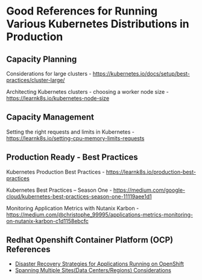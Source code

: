 # Good References for Running Various Kubernetes Distributions in Production

## Capacity Planning

Considerations for large clusters - https://kubernetes.io/docs/setup/best-practices/cluster-large/

Architecting Kubernetes clusters - choosing a worker node size - https://learnk8s.io/kubernetes-node-size

## Capacity Management

Setting the right requests and limits in Kubernetes - https://learnk8s.io/setting-cpu-memory-limits-requests

## Production Ready - Best Practices

Kubernetes Production Best Practices - https://learnk8s.io/production-best-practices

Kubernetes Best Practices – Season One - https://medium.com/google-cloud/kubernetes-best-practices-season-one-11119aee1d1

Monitoring Application Metrics with Nutanix Karbon - https://medium.com/@christophe_99995/applications-metrics-monitoring-on-nutanix-karbon-c1d1158ebcfc

## Redhat Openshift Container Platform (OCP) References

- [Disaster Recovery Strategies for Applications Running on OpenShift](https://cloud.redhat.com/blog/disaster-recovery-strategies-for-applications-running-on-openshift)
- [Spanning Multiple Sites(Data Centers/Regions) Considerations](https://access.redhat.com/articles/3220991)